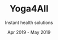 ---
title: Yoga4All
subtitle: Instant health solutions
layout: default
modal-id: 4
date: Apr 2019 - May 2019
img: treehouse.png
thumbnail: treehouse-thumbnail.png
alt: image-alt
project-date: Apr 2019 - May 2019
client: Start Bootstrap
category: Website Development
description: An website to connect patients directly to the Yoga preachers for instant solutions to their secific problems instantly. Separate pportal for yoga teachers to add more solutions to the database for people to access.
---
